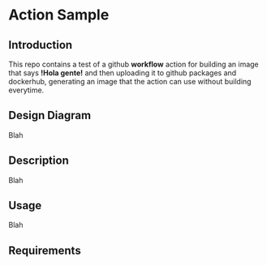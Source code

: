 # Action Sample

## Introduction

This repo contains a test of a github **workflow** action for building an image that says **!Hola gente!** and then uploading it to github packages and dockerhub, generating an image that the action can use without building everytime.

## Design Diagram

Blah

## Description

Blah

## Usage

Blah

## Requirements
